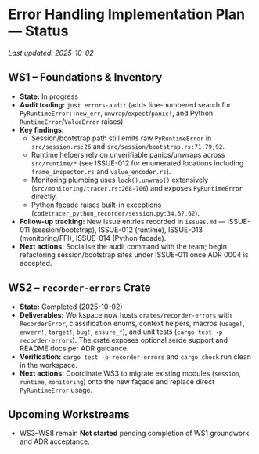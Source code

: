 # Error Handling Implementation Plan — Status

_Last updated: 2025-10-02_

## WS1 – Foundations & Inventory
- **State:** In progress
- **Audit tooling:** `just errors-audit` (adds line-numbered search for `PyRuntimeError::new_err`, `unwrap`/`expect`/`panic!`, and Python `RuntimeError`/`ValueError` raises).
- **Key findings:**
  - Session/bootstrap path still emits raw `PyRuntimeError` in `src/session.rs:26` and `src/session/bootstrap.rs:71,79,92`.
  - Runtime helpers rely on unverifiable panics/unwraps across `src/runtime/*` (see ISSUE-012 for enumerated locations including `frame_inspector.rs` and `value_encoder.rs`).
  - Monitoring plumbing uses `lock().unwrap()` extensively (`src/monitoring/tracer.rs:268-706`) and exposes `PyRuntimeError` directly.
  - Python facade raises built-in exceptions (`codetracer_python_recorder/session.py:34,57,62`).
- **Follow-up tracking:** New issue entries recorded in `issues.md` — ISSUE-011 (session/bootstrap), ISSUE-012 (runtime), ISSUE-013 (monitoring/FFI), ISSUE-014 (Python facade).
- **Next actions:** Socialise the audit command with the team; begin refactoring session/bootstrap sites under ISSUE-011 once ADR 0004 is accepted.

## WS2 – `recorder-errors` Crate
- **State:** Completed (2025-10-02)
- **Deliverables:** Workspace now hosts `crates/recorder-errors` with `RecorderError`, classification enums, context helpers, macros (`usage!`, `enverr!`, `target!`, `bug!`, `ensure_*`), and unit tests (`cargo test -p recorder-errors`). The crate exposes optional serde support and README docs per ADR guidance.
- **Verification:** `cargo test -p recorder-errors` and `cargo check` run clean in the workspace.
- **Next actions:** Coordinate WS3 to migrate existing modules (`session`, `runtime`, `monitoring`) onto the new façade and replace direct `PyRuntimeError` usage.

## Upcoming Workstreams
- WS3–WS8 remain **Not started** pending completion of WS1 groundwork and ADR acceptance.

